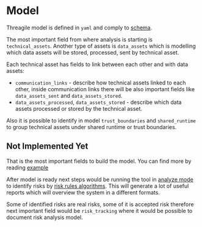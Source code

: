 # Model

Threagile model is defined in `yaml` and comply to [schema](../models/schema.json).

The most important field from where analysis is starting is `technical_assets`. Another type of assets is `data_assets` which is modelling which data assets will be stored, processed, sent by technical asset.

Each technical asset has fields to link between each other and with data assets:

- `communication_links` - describe how technical assets linked to each other, inside communication links there will be also important fields like `data_assets_sent` and `data_assets_stored`.
- `data_assets_processed`, `data_assets_stored` - describe which data assets processed or stored by the technical asset.

Also it is possible to identify in model `trust_boundaries` and `shared_runtime` to group technical assets under shared runtime or trust boundaries.

## Not Implemented Yet

That is the most important fields to build the model. You can find more by reading [example](../demo/example-pythreagile.yaml)

After model is ready next steps would be running the tool in [analyze mode](./model-analyze.md) to identify risks by [risk rules algorithms](./risk-rules.md).
This will generate a lot of useful reports which will overview the system in a different formats.

Some of identified risks are real risks, some of it is accepted risk therefore next important field would be `risk_tracking` where it would be possible to document risk analysis model.
